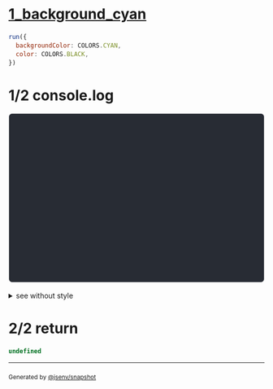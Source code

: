 # [1_background_cyan](../../cell_max_height.test.mjs#L52)

```js
run({
  backgroundColor: COLORS.CYAN,
  color: COLORS.BLACK,
})
```

# 1/2 console.log

![img](console.log.svg)

<details>
  <summary>see without style</summary>

```console
--- a_b_c ---
┌───┐
│ a │
│ b │
│ c │
└───┘
--- a_b_c_max_height_1 ---
┌─────────────┐
│ ↓ 3 lines ↓ │
└─────────────┘
--- a_b_c_max_height_2 ---
┌─────────────┐
│ a           │
│ ↓ 2 lines ↓ │
└─────────────┘
--- a_b_c_max_height_3 ---
┌───┐
│ a │
│ b │
│ c │
└───┘
```

</details>


# 2/2 return

```js
undefined
```

---

<sub>
  Generated by <a href="https://github.com/jsenv/core/tree/main/packages/independent/snapshot">@jsenv/snapshot</a>
</sub>
